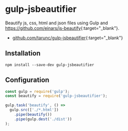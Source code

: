 # gulp-jsbeautifier

Beautify js, css, html and json files using Gulp and <https://github.com/einars/js-beautify>{:target="_blank"}.

- [github.com/tarunc/gulp-jsbeautifier](https://github.com/tarunc/gulp-jsbeautifier){:target="_blank"}

## Installation

```shell
npm install --save-dev gulp-jsbeautifier
```

## Configuration

```javascript
const gulp = require('gulp');
const beautify = require('gulp-jsbeautifier');
 
gulp.task('beautify', () =>
  gulp.src(['./*.html'])
    .pipe(beautify())
    .pipe(gulp.dest('./dist'))
);
```
